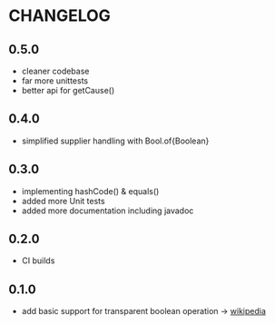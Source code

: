 # CHANGELOG

## 0.5.0

-   cleaner codebase
-   far more unittests
-   better api for getCause()
## 0.4.0

-   simplified supplier handling with Bool.of{Boolean}
## 0.3.0

-   implementing hashCode() & equals()
-   added more Unit tests
-   added more documentation including javadoc
## 0.2.0

-   CI builds
## 0.1.0

-   add basic support for transparent boolean operation -> [wikipedia](https://en.wikipedia.org/wiki/Boolean_algebra)
